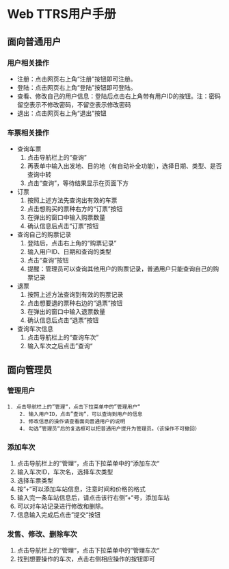 # Web TTRS用户手册

## 面向普通用户

### 用户相关操作

+ 注册：点击网页右上角“注册”按钮即可注册。
+ 登陆：点击网页右上角“登陆”按钮即可登陆。
+ 查看、修改自己的用户信息：登陆后点击右上角带有用户ID的按钮。注：密码留空表示不修改密码，不留空表示修改密码
+ 退出：点击网页右上角“退出”按钮

### 车票相关操作

+ 查询车票
  1. 点击导航栏上的“查询”
  2. 再表单中输入出发地、目的地（有自动补全功能），选择日期、类型、是否查询中转
  3. 点击“查询”，等待结果显示在页面下方
+ 订票
  1. 按照上述方法先查询出有效的车票
  2. 点击想购买的票种右方的“订票”按钮
  3. 在弹出的窗口中输入购票数量
  4. 确认信息后点击“订票”按钮
+ 查询自己的购票记录
  1. 登陆后，点击右上角的“购票记录”
  2. 输入用户ID、日期和查询的类型
  3. 点击“查询”按钮
  4. 提醒：管理员可以查询其他用户的购票记录，普通用户只能查询自己的购票记录
+ 退票
  1. 按照上述方法查询到有效的购票记录
  2. 点击想要退的票种右边的“退票”按钮
  3. 在弹出的窗口中输入退票数量
  4. 确认信息后点击“退票”按钮
+ 查询车次信息
  1. 点击导航栏上的“查询车次”
  2. 输入车次之后点击”查询“

## 面向管理员

### 管理用户

 	1. 点击导航栏上的”管理“，点击下拉菜单中的”管理用户“
		2. 输入用户ID，点击”查询“，可以查询到用户的信息
		3. 修改信息的操作请查看面向普通用户的说明
		4. 勾选”管理员“后的复选框可以把普通用户提升为管理员。（该操作不可撤回）

### 添加车次

1. 点击导航栏上的”管理“，点击下拉菜单中的”添加车次“
2. 输入车次ID，车次名，选择车次类型
3. 选择车票类型
4. 按”+“可以添加车站信息，注意时间和价格的格式
5. 输入完一条车站信息后，请点击该行右侧”+“号，添加车站
6. 可以对车站记录进行修改和删除。
7. 信息输入完成后点击”提交“按钮

### 发售、修改、删除车次

1. 点击导航栏上的”管理“，点击下拉菜单中的”管理车次“
2. 找到想要操作的车次，点击右侧相应操作的按钮即可
